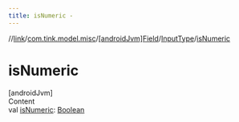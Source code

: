 ```yaml
---
title: isNumeric -
---
```

//[link](../../../index.md)/[com.tink.model.misc](../../index.md)/[[androidJvm]Field](../index.md)/[InputType](index.md)/[isNumeric](is-numeric.md)



# isNumeric  
[androidJvm]  
Content  
val [isNumeric](is-numeric.md): [Boolean](https://kotlinlang.org/api/latest/jvm/stdlib/kotlin/-boolean/index.html)  



